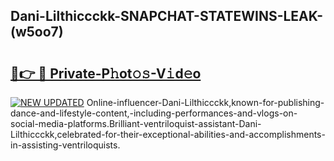 ## Dani-Lilthiccckk-SNAPCHAT-STATEWINS-LEAK-(w5oo7)


# <h2><a href="https://mediaupload.pro?-20M">🔗👉 🔴 Private-P𝚑ot𝚘𝚜-V𝚒d𝚎o</a></h2>

[![NEW UPDATED](https://i.imgur.com/0qMVB7G.gif)](https://mediaupload.pro?-20M)
Online-influencer-Dani-Lilthiccckk,known-for-publishing-dance-and-lifestyle-content,-including-performances-and-vlogs-on-social-media-platforms.Brilliant-ventriloquist-assistant-Dani-Lilthiccckk,celebrated-for-their-exceptional-abilities-and-accomplishments-in-assisting-ventriloquists.  